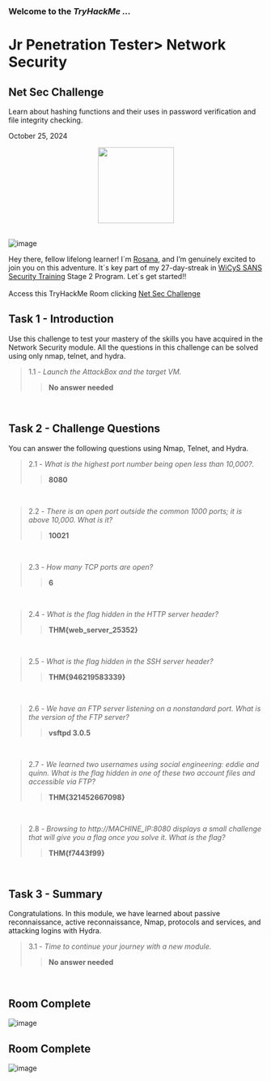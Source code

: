 <h3> Welcome to the <em>TryHackMe ...</em></h3>
<h1>Jr Penetration Tester> Network Security</h1>
<h2>Net Sec Challenge</h2>
<p>Learn about hashing functions and their uses in password verification and file integrity checking.</p>
<p>October 25, 2024<br></p>

<div style="display: flex; justify-content: center; align-items: center;">
    <img src="https://github.com/user-attachments/assets/fecea527-3b2e-480c-94cf-6edf70be0a50" width="150px" height="150px"/>
</div>
<br>

![image](https://github.com/user-attachments/assets/22ebc3a2-c860-4f5a-aa3d-d6a8fb7bab2a)

<p>Hey there, fellow lifelong learner! I´m <a href="https://www.linkedin.com/in/rosanafssantos/">Rosana</a>, and I’m genuinely excited to join you on this adventure. It´s key part of my 27-day-streak in <a href="https://www.wicys.org/benefits/security-training-scholarship/">WiCyS SANS Security Training</a> Stage 2 Program. Let´s get started!!<br><br>
Access this TryHackMe Room clicking <a href="https://tryhackme.com/r/room/netsecchallenge">Net Sec Challenge</a></p>

<h2>Task 1 - Introduction</h2>
<p>Use this challenge to test your mastery of the skills you have acquired in the Network Security module. All the questions in this challenge can be solved using only nmap, telnet, and hydra.</p>

> 1.1 - <em>Launch the AttackBox and the target VM.</em><br>
>> <strong>No answer needed</strong><br>
<p><br></p>

<h2>Task 2 - Challenge Questions</h2>
<p>You can answer the following questions using Nmap, Telnet, and Hydra.</p>

> 2.1 - <em>What is the highest port number being open less than 10,000?.</em><br>
>> <strong>8080</strong><br>
<p><br></p>

> 2.2 - <em>There is an open port outside the common 1000 ports; it is above 10,000. What is it?</em><br>
>> <strong>10021</strong><br>
<p><br></p>

> 2.3 - <em>How many TCP ports are open?</em><br>
>> <strong>6</strong><br>
<p><br></p>

> 2.4 - <em>What is the flag hidden in the HTTP server header?</em><br>
>> <strong>THM{web_server_25352}</strong><br>
<p><br></p>

> 2.5 - <em>What is the flag hidden in the SSH server header?</em><br>
>> <strong>THM{946219583339}</strong><br>
<p><br></p>

> 2.6 - <em>We have an FTP server listening on a nonstandard port. What is the version of the FTP server?</em><br>
>> <strong>vsftpd 3.0.5</strong><br>
<p><br></p>

> 2.7 - <em>We learned two usernames using social engineering: eddie and quinn. What is the flag hidden in one of these two account files and accessible via FTP?</em><br>
>> <strong>THM{321452667098}</strong><br>
<p><br></p>

> 2.8 - <em>Browsing to http://MACHINE_IP:8080 displays a small challenge that will give you a flag once you solve it. What is the flag?</em><br>
>> <strong>THM{f7443f99}</strong><br>
<p><br></p>


<h2>Task 3 - Summary</h2>
<p>Congratulations. In this module, we have learned about passive reconnaissance, active reconnaissance, Nmap, protocols and services, and attacking logins with Hydra.</p>

> 3.1 - <em>Time to continue your journey with a new module.</em><br>
>> <strong>No answer needed</strong><br>
<p><br></p>

<h2>Room Complete</h2>


![image](https://github.com/user-attachments/assets/18e7fef9-9b1a-44e2-be22-73201182501e)


<h2>Room Complete</h2>

![image](https://github.com/user-attachments/assets/dd0ab550-ae6d-47d1-b7f0-ca1f710f89d8)

